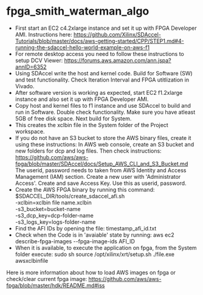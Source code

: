 # fpga_smith_waterman_algo

- First start an EC2 c4.2xlarge instance and set it up with FPGA Developer AMI. Instructions here: https://github.com/Xilinx/SDAccel-Tutorials/blob/master/docs/aws-getting-started/CPP/STEP1.md#4-running-the-sdaccel-hello-world-example-on-aws-f1
- For remote desktop access you need to follow these instructions to setup DCV Viewer: https://forums.aws.amazon.com/ann.jspa?annID=6352
- Using SDAccel write the host and kernel code. Build for Software (SW) and test functionality. Check Iteration Interval and FPGA utitlization in Vivado.
- After software version is working as expected, start EC2 f1.2xlarge instance and also set it up with FPGA Developer AMI.
- Copy host and kernel files to f1 instance and use SDAccel to build and run in Software. Double check functionality. Make sure you have atleast 5GB of free disk space. Next build for System. 
- This creates the xclbin file in the System folder of the Project workspace. 
- If you do not have an S3 bucket to store the AWS binary files, create it using these instructions: 
In AWS web console, create an S3 bucket and new folders for dcp and log files.
Then check instructions: https://github.com/aws/aws-fpga/blob/master/SDAccel/docs/Setup_AWS_CLI_and_S3_Bucket.md
The userid, password needs to taken from AWS Identity and Access Management (IAM) section. Create a new user with 'Administrator Access'. Create and save Access Key. Use this as userid, password. 
- Create the AWS FPGA binary by running this command: 
$SDACCEL_DIR/tools/create_sdaccel_afi.sh \
	  -xclbin=xclbin file name.xclbin \
	  -s3_bucket=bucket-name \
	  -s3_dcp_key=dcp-folder-name \
	  -s3_logs_key=logs-folder-name
- Find the AFI IDs by opening the file: timestamp_afi_id.txt
- Check when the Code is in 'avaiable' state by running: aws ec2 describe-fpga-images --fpga-image-ids AFI_ID
- When it is available, to execute the application on fpga, from the System folder execute: 
sudo sh
source /opt/xilinx/xrt/setup.sh
./file.exe awsxclbinfile

Here is more information about how to load AWS images on fpga or check/clear current fpga image: https://github.com/aws/aws-fpga/blob/master/hdk/README.md#iss
